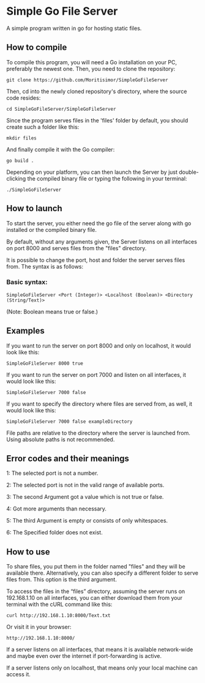 # Simple Go File Server
A simple program written in go for hosting static files.

## How to compile
To compile this program, you will need a Go installation on your PC, preferably the newest one. Then, you need to clone the repository:
```console
git clone https://github.com/Moritisimor/SimpleGoFileServer
```
Then, cd into the newly cloned repository's directory, where the source code resides:
```console
cd SimpleGoFileServer/SimpleGoFileServer
```
Since the program serves files in the 'files' folder by default, you should create such a folder like this:
```console
mkdir files
```
And finally compile it with the Go compiler:
```console
go build .
```
Depending on your platform, you can then launch the Server by just double-clicking the compiled binary file 
or typing the following in your terminal:
```console
./SimpleGoFileServer
```

## How to launch
To start the server, you either need the go file of the server along with go installed or the compiled binary file.

By default, without any arguments given, the Server listens on all interfaces on port 8000 and serves
files from the "files" directory.

It is possible to change the port, host and folder the server serves files from. The syntax is as follows:

### Basic syntax:
```
SimpleGoFileServer <Port (Integer)> <Localhost (Boolean)> <Directory (String/Text)>
```

(Note: Boolean means true or false.)
## Examples
If you want to run the server on port 8000 and only on localhost, it would look like this:
```console
SimpleGoFileServer 8000 true
```

If you want to run the server on port 7000 and listen on all interfaces, it would look like this:
```console
SimpleGoFileServer 7000 false
```

If you want to specify the directory where files are served from, as well, it would look like this:
```console
SimpleGoFileServer 7000 false exampleDirectory
```
File paths are relative to the directory where the server is launched from. Using absolute paths is not recommended.

## Error codes and their meanings
1: The selected port is not a number.

2: The selected port is not in the valid range of available ports.

3: The second Argument got a value which is not true or false.

4: Got more arguments than necessary.

5: The third Argument is empty or consists of only whitespaces.

6: The Specified folder does not exist.

## How to use
To share files, you put them in the folder named "files" and they will be available there.
Alternatively, you can also specify a different folder to serve files from. This option is the third argument.

To access the files in the “files” directory, assuming the server runs on 192.168.1.10 on all interfaces, 
you can either download them from your terminal with the cURL command like this:

```console
curl http://192.168.1.10:8000/Text.txt
```
Or visit it in your browser:
```console
http://192.168.1.10:8000/
```

If a server listens on all interfaces, that means it is available network-wide and maybe even over the internet if port-forwarding is active.

If a server listens only on localhost, that means only your local machine can access it.
